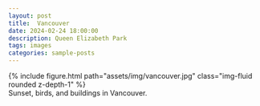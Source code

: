 ```yaml
---
layout: post
title:  Vancouver
date: 2024-02-24 18:00:00
description: Queen Elizabeth Park
tags: images
categories: sample-posts
---
```



<div class="row mt-3">
    <div class="col-sm mt-3 mt-md-0">
        {% include figure.html path="assets/img/vancouver.jpg" class="img-fluid rounded z-depth-1" %}
    </div>
</div>
<div class="caption">
    Sunset, birds, and buildings in Vancouver.
</div>

